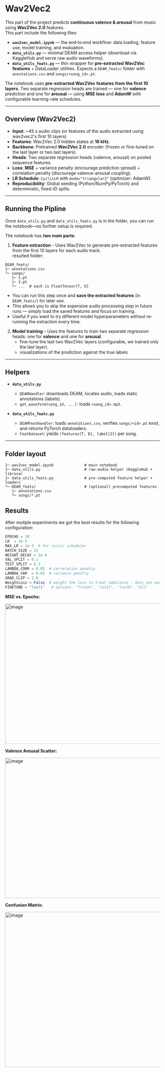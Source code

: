 # Wav2Vec2

This part of the project predicts **continuous valence & arousal** from music using **Wav2Vec 2.0** features.\
This part include the following files:

- **`wav2vec_model.ipynb`** — the end‑to‑end workflow: data loading, feature use, model training, and evaluation.
- **`data_utils.py`** — minimal DEAM access helper (download via KaggleHub and serve raw audio waveforms).
- **`data_utils_feats.py`** — thin wrapper for **pre‑extracted Wav2Vec features** + DataLoader utilities. Expects a `DEAM_feats/` folder with `annotations.csv` and `songs/<song_id>.pt`.

The notebook uses **pre-extracted Wav2Vec features from the first 10 layers**. 
Two separate regression heads are trained — one for **valence** prediction and one for **arousal** — using **MSE loss** and **AdamW** with configurable learning-rate schedules.


---

## Overview (Wav2Vec2)

- **Input**: ~45 s audio clips (or features of the audio extracted using wav2vec2's first 10 layers)
- **Features**: Wav2Vec 2.0 hidden states at **16 kHz**.
- **Backbone**: Pretrained **Wav2Vec 2.0** encoder (frozen or fine-tuned on the last layer or two last layers).
- **Heads**: Two separate regression heads (valence, arousal) on pooled sequence features.
- **Loss**: **MSE** + variance penalty (encourage prediction spread) + correlation penalty (discourage valence–arousal coupling).
- **LR Schedule**: `CyclicLR` with `mode="triangular2"` (optimizer: AdamW).
- **Reproducibility**: Global seeding (Python/NumPy/PyTorch) and deterministic, fixed-ID splits.

---

## Running the Pipline

Once `data_utils.py` and `data_utils_feats.py` is in the folder, you can run the notebook—no further setup is required.

The notebook has **two main parts**:

1. **Feature extraction** – Uses Wav2Vec to generate pre-extracted features from the first 10 layers for each audio track.\
resulted folder:
```text
DEAM_feats/
├─ annotations.csv
└─ songs/
   ├─ 1.pt
   ├─ 2.pt
   └─ ...  # each is FloatTensor[T, D]
```
   - You can run this step once and **save the extracted features** (in `DEAM_feats/`) for later use.  
   - This allows you to skip the expensive audio processing step in future runs — simply load the saved features and focus on training.  
   - Useful if you want to try different model hyperparameters without re-running the extraction every time.

2. **Model training** – Uses the features to train two separate regression heads: one for **valence** and one for **arousal**.  
   - fine-tune the last two Wav2Vec layers (configurable, we trained only the last layer).  
   - visualizations of the prediction against the true labels

---

## Helpers

- **`data_utils.py`**
  - `DEAMHandler`: downloads DEAM, locates audio, loads static annotations (labels).
  - `get_waveform(song_id, ...)`: loads `<song_id>.mp3`.

- **`data_utils_feats.py`**
  - `DEAMFeatHandler`: loads `annotations.csv`, verifies `songs/<id>.pt` exist, and returns PyTorch dataloaders.
  - `FeatDataset`: yields `(features[T, D], label[2])` per song.  

---

## Folder layout
```text
├─ wav2vec_model.ipynb              # main notebook
├─ data_utils.py                    # raw‑audio helper (KaggleHub + librosa)
├─ data_utils_feats.py              # pre‑computed feature helper + loaders
└─ DEAM_feats/                      # (optional) precomputed features
   ├─ annotations.csv
   └─ songs/*.pt
```

## Results
After mutiple experiments we got the best results for the following configuration:
```python
EPOCHS = 20
LR  = 3e-5
MAX_LR = 1e-3  # for cyclic scheduler
BATCH_SIZE = 32
WEIGHT_DECAY = 1e-4
VAL_SPLIT = 0.1
TEST_SPLIT = 0.1
LAMBDA_CORR = 0.05  # correlation penalty
LAMBDA_VAR  = 0.05  # variance penalty
GRAD_CLIP = 1.0
WeightLoss = False  # weight the loss to treat imbalance - does not work well
FINETUNE = "last1"   # options: "frozen", "last1", "lastN", "all"
```

**MSE vs. Epochs:**  

<img width="567" height="455" alt="image" src="https://github.com/user-attachments/assets/008f4953-c8f0-4d45-b56e-a4e4ce188db2" />


**Valence Arousal Scatter:**

<img width="554" height="455" alt="image" src="https://github.com/user-attachments/assets/b1716862-d4be-46e5-b6dc-a8a37beb746b" />


**Confusion Matrix:**

<img width="581" height="503" alt="image" src="https://github.com/user-attachments/assets/52faaf6f-d9c1-4eb5-829f-10425fd51310" />

